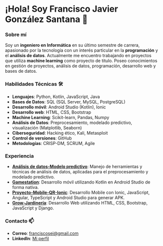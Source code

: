 # ¡Hola! Soy Francisco Javier González Santana 👋

### Sobre mí
Soy un **ingeniero en Informática** en su último semestre de carrera, apasionado por la tecnología con un interés particular en la **programación** y el **análisis de datos**. 
Actualmente me encuentro trabajando en proyectos que utiliza **machine learning** como proyecto de titulo.
Poseo conocimientos en gestión de proyectos, análisis de datos, programación, desarrollo web y bases de datos.

### Habilidades Técnicas 🛠️
- **Lenguajes**: Python, Kotlin, JavaScript, Java
- **Bases de Datos**: SQL (SQL Server, MySQL, PostgreSQL)
- **Desarrollo móvil**: Android Studio (Kotlin), Ionic
- **Desarrollo web**: HTML, CSS, Bootstrap
- **Machine Learning**: Scikit-learn, Pandas, Numpy
- **Análisis de Datos**: Preprocesamiento, modelado predictivo, visualización (Matplotlib, Seaborn)
- **Ciberseguridad**: Hacking ético, Kali, Metasploit
- **Control de versiones**: GitHub
- **Metodologías**: CRISP-DM, SCRUM, Agile

### Experiencia
- **[Análisis de datos-Modelo predictivo](https://github.com/FrjGonzalezS/Analisis-de-datos---Modelo-predictivo)**: Manejo de herramientas y técnicas de análisis de datos, aplicadas para el preprocesamiento y modelado predictivo.
- **[Gamestation](https://github.com/FrjGonzalezS/Gamestation)**: Desarrollo móvil utilizando Kotlin en Android Studio de forma nativa.
- **[Proyecto-Mobile-QR-Ionic](https://github.com/FrjGonzalezS/Proyecto-Mobile-QR-Ionic)**: Desarrollo Mobile con Ionic, JavaScript, Angular, TypeScript y Android Studio para generar APK.
- **[Grow-Jardinería](https://github.com/FrjGonzalezS/Grow-Jardineria)**: Desarrollo Web utilizando HTML, CSS, Bootstrap, JavaScript y Django.


### Contacto 📫
- **Correo**: franciscosei@gmail.com
- **LinkedIn**: [Mi perfil](https://www.linkedin.com/in/franciscogonzalezs/)


<!---
FrjGonzalezS/FrjGonzalezS is a ✨ special ✨ repository because its `README.md` (this file) appears on your GitHub profile.
You can click the Preview link to take a look at your changes.
--->
